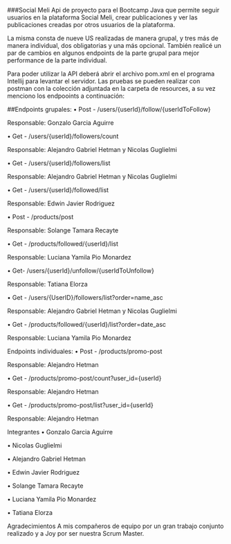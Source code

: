###Social Meli
Api de proyecto para el Bootcamp Java que permite seguir usuarios en la plataforma Social Meli, crear publicaciones y ver las publicaciones creadas por otros usuarios de la plataforma.

La misma consta de nueve US realizadas de manera grupal, y tres más de manera individual, dos obligatorias y una más opcional. También realicé un par de cambios en algunos endpoints de la parte grupal para mejor performance de la parte individual.

Para poder utilizar la API deberá abrir el archivo pom.xml en el programa Intellij para levantar el servidor. Las pruebas se pueden realizar con postman con la colección adjuntada en la carpeta de resources, a su vez menciono los endpooints a continuación:

##Endpoints grupales:
• Post - /users/{userId}/follow/{userIdToFollow}

Responsable: Gonzalo Garcia Aguirre

• Get - /users/{userId}/followers/count

Responsable: Alejandro Gabriel Hetman y Nicolas Guglielmi

• Get - /users/{userId}/followers/list

Responsable: Alejandro Gabriel Hetman y Nicolas Guglielmi

• Get - /users/{userId}/followed/list

Responsable: Edwin Javier Rodriguez

• Post - /products/post

Responsable: Solange Tamara Recayte

• Get - /products/followed/{userId}/list

Responsable: Luciana Yamila Pio Monardez

• Get- /users/{userId}/unfollow/{userIdToUnfollow}

Responsable: Tatiana Elorza

• Get - /users/{UserID}/followers/list?order=name_asc

Responsable: Alejandro Gabriel Hetman y Nicolas Guglielmi

• Get - /products/followed/{userId}/list?order=date_asc

Responsable: Luciana Yamila Pio Monardez

Endpoints individuales:
• Post - /products/promo-post

Responsable: Alejandro Hetman

• Get - /products/promo-post/count?user_id={userId}

Responsable: Alejandro Hetman

• Get - /products/promo-post/list?user_id={userId}

Responsable: Alejandro Hetman

Integrantes
• Gonzalo Garcia Aguirre

• Nicolas Guglielmi

• Alejandro Gabriel Hetman

• Edwin Javier Rodriguez

• Solange Tamara Recayte

• Luciana Yamila Pio Monardez

• Tatiana Elorza

Agradecimientos
A mis compañeros de equipo por un gran trabajo conjunto realizado y a Joy por ser nuestra Scrum Master.
